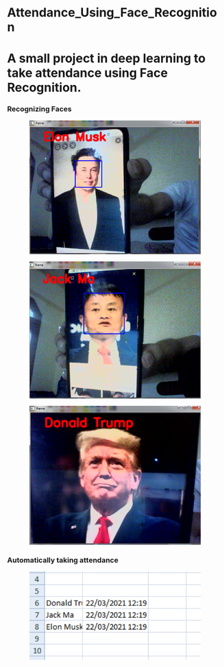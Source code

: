 # Attendance_Using_Face_Recognition

<h1>A small project in deep learning to take attendance using Face Recognition.</h1>                                                                                                         
<p></p>
<h3>Recognizing Faces</h3> 

<p align="center">
  <img src="elon.png" width="400">
</p>

<p align="center">
  <img src="Jack Ma.png" width="400">
</p>

<p align="center">
  <img src="Donald Trump.png" width="400">
</p>
<h3> Automatically taking attendance</h3>
<p align="center">
  <img src="final.png" width="400">
</p>
